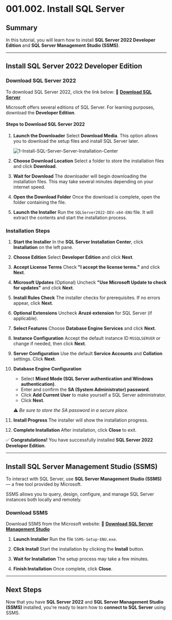 # 001.002. **Install SQL Server**

## **Summary**

In this tutorial, you will learn how to install **SQL Server 2022 Developer Edition** and **SQL Server Management Studio (SSMS)**.

---

## **Install SQL Server 2022 Developer Edition**

### **Download SQL Server 2022**

To download SQL Server 2022, click the link below:
🔗 **[Download SQL Server](https://www.microsoft.com/en-us/sql-server/sql-server-downloads)**

Microsoft offers several editions of SQL Server. For learning purposes, download the **Developer Edition**.

#### **Steps to Download SQL Server 2022**

1. **Launch the Downloader**
   Select **Download Media**. This option allows you to download the setup files and install SQL Server later.

   ![1-Install-SQL-Server-Server-Installation-Center](..images\1-Install-SQL-Server-Server-Installation-Center.png)

2. **Choose Download Location**
   Select a folder to store the installation files and click **Download**.

3. **Wait for Download**
   The downloader will begin downloading the installation files. This may take several minutes depending on your internet speed.

4. **Open the Download Folder**
   Once the download is complete, open the folder containing the file.

5. **Launch the Installer**
   Run the `SQLServer2022-DEV-x64-ENU` file. It will extract the contents and start the installation process.

### **Installation Steps**

1. **Start the Installer**
   In the **SQL Server Installation Center**, click **Installation** on the left pane.

2. **Choose Edition**
   Select **Developer Edition** and click **Next**.

3. **Accept License Terms**
   Check **"I accept the license terms."** and click **Next**.

4. **Microsoft Updates**
   (Optional) Uncheck **"Use Microsoft Update to check for updates"** and click **Next**.

5. **Install Rules Check**
   The installer checks for prerequisites. If no errors appear, click **Next**.

6. **Optional Extensions**
   Uncheck **Aruzé extension** for SQL Server (if applicable).

7. **Select Features**
   Choose **Database Engine Services** and click **Next**.

8. **Instance Configuration**
   Accept the default instance ID `MSSQLSERVER` or change if needed, then click **Next**.

9. **Server Configuration**
   Use the default **Service Accounts** and **Collation** settings. Click **Next**.

10. **Database Engine Configuration**

    * Select **Mixed Mode (SQL Server authentication and Windows authentication)**.
    * Enter and confirm the **SA (System Administrator) password**.
    * Click **Add Current User** to make yourself a SQL Server administrator.
    * Click **Next**.

    ⚠️ *Be sure to store the SA password in a secure place.*

11. **Install Progress**
    The installer will show the installation progress.

12. **Complete Installation**
    After installation, click **Close** to exit.

✅ **Congratulations!** You have successfully installed **SQL Server 2022 Developer Edition**.

---

## **Install SQL Server Management Studio (SSMS)**

To interact with SQL Server, use **SQL Server Management Studio (SSMS)** — a free tool provided by Microsoft.

SSMS allows you to query, design, configure, and manage SQL Server instances both locally and remotely.

### **Download SSMS**

Download SSMS from the Microsoft website:
🔗 **[Download SQL Server Management Studio](https://learn.microsoft.com/en-us/sql/ssms/download-sql-server-management-studio-ssms)**

1. **Launch Installer**
   Run the file `SSMS-Setup-ENU.exe`.

2. **Click Install**
   Start the installation by clicking the **Install** button.

3. **Wait for Installation**
   The setup process may take a few minutes.

4. **Finish Installation**
   Once complete, click **Close**.

---

## **Next Steps**

Now that you have **SQL Server 2022** and **SQL Server Management Studio (SSMS)** installed, you're ready to learn how to **connect to SQL Server** using SSMS.
